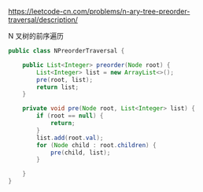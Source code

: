 https://leetcode-cn.com/problems/n-ary-tree-preorder-traversal/description/

N 叉树的前序遍历

```java
public class NPreorderTraversal {

    public List<Integer> preorder(Node root) {
        List<Integer> list = new ArrayList<>();
        pre(root, list);
        return list;
    }

    private void pre(Node root, List<Integer> list) {
        if (root == null) {
            return;
        }
        list.add(root.val);
        for (Node child : root.children) {
            pre(child, list);
        }

    }
}
```